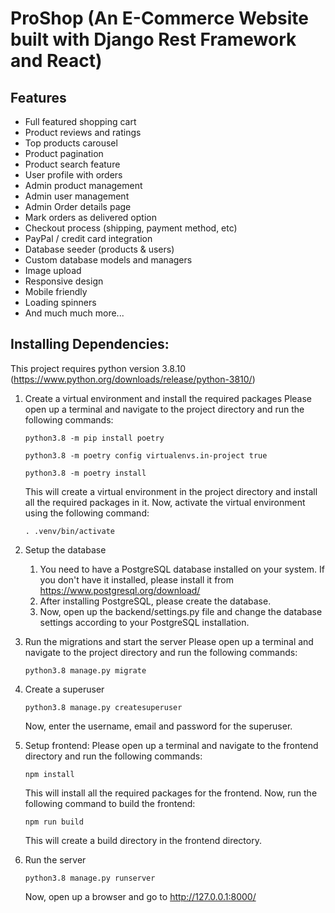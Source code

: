 # ProShop (An E-Commerce Website built with Django Rest Framework and React)
## Features
- Full featured shopping cart
- Product reviews and ratings
- Top products carousel
- Product pagination
- Product search feature
- User profile with orders
- Admin product management
- Admin user management
- Admin Order details page
- Mark orders as delivered option
- Checkout process (shipping, payment method, etc)
- PayPal / credit card integration
- Database seeder (products & users)
- Custom database models and managers
- Image upload
- Responsive design
- Mobile friendly
- Loading spinners
- And much much more...

## Installing Dependencies:

This project requires python version 3.8.10 (https://www.python.org/downloads/release/python-3810/)

1. Create a virtual environment and install the required packages
   Please open up a terminal and navigate to the project directory and run the following commands:
    ```shell
    python3.8 -m pip install poetry
    ```
    ```shell
    python3.8 -m poetry config virtualenvs.in-project true
    ```
    ```shell
    python3.8 -m poetry install
    ```
    This will create a virtual environment in the project directory and install all the required packages in it.
    Now, activate the virtual environment using the following command:
    ```shell
    . .venv/bin/activate
    ```

2. Setup the database
    1. You need to have a PostgreSQL database installed on your system. If you don't have it installed, please install it from https://www.postgresql.org/download/
    2. After installing PostgreSQL, please create the database.
    3. Now, open up the backend/settings.py file and change the database settings according to your PostgreSQL installation.

3. Run the migrations and start the server
    Please open up a terminal and navigate to the project directory and run the following commands:
    ```shell
    python3.8 manage.py migrate
    ```

4. Create a superuser
    ```shell
    python3.8 manage.py createsuperuser
    ```
    Now, enter the username, email and password for the superuser.
5. Setup frontend:
    Please open up a terminal and navigate to the frontend directory and run the following commands:
    ```shell
    npm install
    ```
    This will install all the required packages for the frontend.
    Now, run the following command to build the frontend:
    ```shell
    npm run build
    ```
    This will create a build directory in the frontend directory.
6. Run the server
    ```shell
    python3.8 manage.py runserver
    ```
    Now, open up a browser and go to http://127.0.0.1:8000/